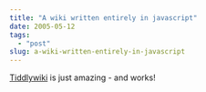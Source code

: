 ```yaml
---
title: "A wiki written entirely in javascript"
date: 2005-05-12
tags: 
  - "post"
slug: a-wiki-written-entirely-in-javascript
---
```


[Tiddlywiki](http://tiddlywiki.com/) is just amazing - and works!
